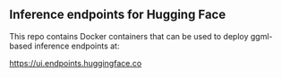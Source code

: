 ## Inference endpoints for Hugging Face

This repo contains Docker containers that can be used to deploy ggml-based inference endpoints at:

https://ui.endpoints.huggingface.co
